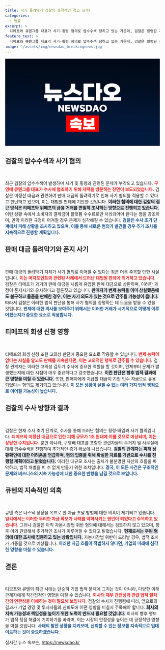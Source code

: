 ```yaml
---
title: 사기 돌려막기 검찰의 충격적인 경고 공개!
categories:
  - 법률
excerpt: >
  티메프와 큐텐그룹 대표가 사기·횡령 혐의로 압수수색 당하고 있는 가운데, 검찰은 횡령된 자금이 1조 원에 달할 것으로 보고 정밀 수사를 진행 중이다. 회생 신청이 고의성 판단에 중요한 열쇠가 될 전망이다. 클릭해 자세한 내용을 확인해보세요!
feature_text: >
  티메프와 큐텐그룹 대표가 사기·횡령 혐의로 압수수색 당하고 있는 가운데, 검찰은 횡령된 자금이 1조 원에 달할 것으로 보고 정밀 수사를 진행 중이다. 회생 신청이 고의성 판단에 중요한 열쇠가 될 전망이다. 클릭해 자세한 내용을 확인해보세요!
image: '/assets/img/newsdao_breakingnews.jpg'
---
```


<p><img src="/assets/img/newsdao_breakingnews.jpg" alt="ontimetimes 속보" /></p>

<h2 data-ke-size="size26">검찰의 압수수색과 사기 혐의</h2>

<p data-ke-size="size16">&nbsp;</p>  

<p>최근 검찰의 압수수색이 발생하며 사기 및 횡령과 관련된 문제가 부각되고 있습니다. <b><span style="color: #ee2323;">구영배 큐텐그룹 대표가 수사에 협조하기 위해 자택을 방문하는 장면이 보도되었습니다.</span></b> 검찰은 미정산 대금과 관련하여 판매 대금의 돌려막기로 인해 사기 혐의를 적용할 수 있다고 판단하고 있으며, 이는 대법원 판례에 기반한 것입니다. <b><span style="background-color: #21538527;">이러한 혐의에 대한 검찰의 접근 방식은 티메프와 위메프의 금융 거래를 면밀히 조사하는 방향으로 진행되고 있습니다.</span></b> 이런 상황 속에서 소비자의 결제금이 플랫폼 수수료로만 처리되어야 한다는 점을 강조하며, 만약 이러한 규정이 어겨질 경우 문제가 심각해질 수 있습니다. <b><span style="color: #1a5490;">검찰은 수사 초기 단계에서 피해 상황을 조사하고 있으며, 이를 통해 새로운 혐의가 발견될 경우 추가 조사를 지속적으로 진행할 계획입니다.</span></b></p>

<h2 data-ke-size="size26">판매 대금 돌려막기와 폰지 사기</h2>

<p data-ke-size="size16">&nbsp;</p>  

<p>판매 대금의 돌려막기 자체가 사기 혐의로 이어질 수 있다는 점은 더욱 주목할 만한 사실입니다. <b><span style="color: #ee2323;">이는 머지포인트와 관련된 사례에서 드러난 대법원 판례에 의거하고 있습니다.</span></b> 검찰은 티메프가 과거의 판매 대금을 새롭게 유입된 판매 대금으로 상환하며, 이러한 과정이 폰지사기와 유사하다고 결론짓고 있습니다. <b><span style="background-color: #21538527;">판매자가 변제 능력을 이미 상실했음에도 불구하고 물품을 판매한 경우, 이는 사기 의도가 있는 것으로 간주될 가능성이 큽니다.</span></b> 따라서 검찰은 이러한 법적 판단을 통해 사기 혐의를 증명하는 데 도움을 받을 수 있을 것입니다. <b><span style="color: #1a5490;">변제에 대한 의사를 보여주기 위해서는 이러한 거래가 시기적으로 어떻게 이루어졌는지가 중요한 요소로 작용합니다.</span></b></p>

<h2 data-ke-size="size26">티메프의 회생 신청 영향</h2>

<p data-ke-size="size16">&nbsp;</p>  

<p>티메프의 회생 신청 또한 고의성 판단에 중요한 요소로 작용할 수 있습니다. <b><span style="color: #ee2323;">변제 능력이 없다는 사실을 알고도 판매를 지속한다면, 이는 고의적인 행위로 간주될 수 있습니다.</span></b> 검찰 관계자는 이러한 고의성 검토가 수사에 중요한 역할을 할 것이며, 언제부터 문제가 발생했는지에 대한 시점이 매우 중요하다고 강조했습니다. <b><span style="background-color: #21538527;">이런 판단은 향후 법적 결과에 큰 영향을 미칠 수 있습니다.</span></b> 또한, 판매자에게 지급할 대금이 기업 인수 자금으로 유용되었다는 혐의도 제기되고 있습니다. <b><span style="color: #1a5490;">이 모든 상황이 살필 수 있는 여러 가지 법적 쟁점으로 이어질 가능성이 높습니다.</span></b></p>

<h2 data-ke-size="size26">검찰의 수사 방향과 결과</h2>

<p data-ke-size="size16">&nbsp;</p>  

<p>검찰은 현재 수사 초기 단계로, 수사를 통해 드러난 혐의는 횡령·배임과 사기 혐의입니다. <b><span style="color: #ee2323;">티메프의 미정산 대금으로 인한 피해 규모가 1조 원대에 이를 것으로 예상되며, 이는 상당한 수치입니다.</span></b> 뿐만 아니라, 구영배 대표를 포함한 관련자들의 주거지 및 사무실에 대해 압수수색을 진행하여 추가적인 증거 확보에 나섰습니다. <b><span style="background-color: #21538527;">검찰의 관계자는 피해 상황확인에 대한 어려움을 언급하며, 혐의 입증을 위해 확실한 자료를 기반으로 수사를 진행할 계획이라고 밝혔습니다.</span></b> 이러한 대규모 조사는 출처가 불분명한 자산의 흐름을 파악하고, 법적 처벌을 피 수 없게 만들기 위한 조치입니다. <b><span style="color: #1a5490;">결국, 이 모든 사건은 구조적인 문제와 비즈니스의 지속 가능성에 대한 중요한 반향을 남길 것으로 보입니다.</span></b></p>

<h2 data-ke-size="size26">큐텐의 지속적인 의혹</h2>

<p data-ke-size="size16">&nbsp;</p>  

<p>큐텐 측은 나스닥 상장을 목표로 한 자금 조달 방법에 대한 의혹이 제기되고 있습니다. <b><span style="color: #ee2323;">일각에서는 이러한 무리한 자금 확보가 사태를 악화시키는 원인이 되었다고 주목하고 있습니다.</span></b> 그러나 검찰은 아직 자본시장법 위반 혐의에 대해서는 검토하지 않고 있으며, 향후 이와 관련해서 추가적인 조사가 이루어질 수 있다고 밝혔습니다. <b><span style="background-color: #21538527;">현재로서는 주된 혐의에 대한 조사에 집중하고 있는 상황입니다.</span></b> 자본시장법 위반이 드러날 경우, 법적 조치가 가중될 것으로 예상됩니다. <b><span style="color: #1a5490;">이러한 자금 흐름이 적법하지 않다면, 기업의 미래에 심각한 영향을 미칠 수 있습니다.</span></b></p>

<h2 data-ke-size="size26">결론</h2>

<p data-ke-size="size16">&nbsp;</p>  

<p>티모프와 큐텐의 최근 사태는 단순히 기업 법적 문제에 그치는 것이 아니라, 다양한 이해관계자에게 직간접적인 영향을 미칠 수 있습니다. <b><span style="color: #ee2323;">회사의 재무 건전성과 관련 법적 절차 간의 연관성을 이해하는 것이 필요해 보입니다.</span></b> 검찰의 수사가 진행됨에 따라, 앞으로의 결과가 기업 경영 및 투자자들의 신뢰도에 어떤 영향을 미칠지 주목해야 합니다. <b><span style="background-color: #21538527;">회사의 지속 가능성과 책임성을 높이기 위한 노력이 반드시 필요할 것입니다.</span></b> 회사의 향후 행보가 법적 쟁점 해결에 기여하기를 바라며, 이는 시장의 안정성을 높이는 데 긍정적인 영향을 미칠 것입니다. <b><span style="color: #1a5490;">사태의 발전 상황을 지켜보며, 신뢰할 수 있는 정보를 지속적으로 업데이트하는 것이 중요하겠습니다.</span></b></p>
실시간 뉴스 속보는, <a href="https://newsdao.kr" rel="dofollow">https://newsdao.kr</a>


